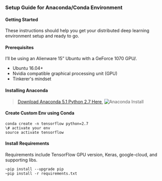 ### Setup Guide for Anaconda/Conda Environment
#### Getting Started
These instructions should help you get your distributed deep learning environment setup and ready to go. 
#### Prerequisites
I’ll be using an Alienware 15” Ubuntu  with a GeForce 1070 GPU/.
- Ubuntu 16.04+
- Nvidia compatible graphical processing unit (GPU)
- Tinkerer's mindset
#### Installing Anaconda
> [Download Anaconda 5.1 Python 2.7 Here ][1]
![][image-1]
#### Create Custom Env using Conda
	conda create -n tensorflow python=2.7
	\# activate your env
	source activate tensorflow
#### Install Requirements
Requirements include TensorFlow GPU version, Keras, google-cloud, and supporting libs.

	~pip install --upgrade pip
	~pip install -r requirements.txt

[1]:	https://www.anaconda.com/download/#macos "Anaconda Download"

[image-1]:	https://linuxhint.com/wp-content/uploads/2017/10/anaconda-1.png "Anaconda Install"